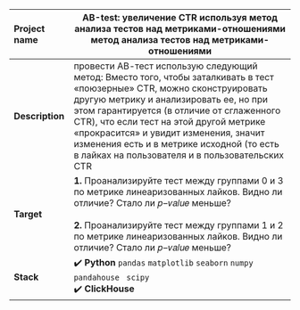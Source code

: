 Project name        |	 АВ-test: увеличение CTR используя  метод анализа тестов над метриками-отношениями   метод анализа тестов над метриками-отношениями      |
:---                |---        |
**Description**     |   провести АВ-тест использую следующий метод: Вместо того, чтобы заталкивать в тест «поюзерные» CTR, можно сконструировать другую метрику и анализировать ее, но при этом гарантируется (в отличие от сглаженного CTR), что если тест на этой другой метрике «прокрасится» и увидит изменения, значит изменения есть и в метрике исходной (то есть в лайках на пользователя и в пользовательских CTR  |
**Target**          |   **1.** Проанализируйте тест между группами 0 и 3 по метрике линеаризованных лайков. Видно ли отличие? Стало ли 𝑝−𝑣𝑎𝑙𝑢𝑒 меньше? </br></br> **2.** Проанализируйте тест между группами 1 и 2 по метрике линеаризованных лайков. Видно ли отличие? Стало ли 𝑝−𝑣𝑎𝑙𝑢𝑒 меньше?    |
**Stack**           |  :heavy_check_mark: **Python** `pandas` `matplotlib` `seaborn` `numpy` `pandahouse ` `scipy` </br> :heavy_check_mark: **ClickHouse**             |
